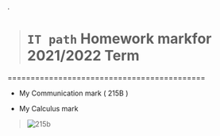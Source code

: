 .


> # `IT path` Homework markfor  2021/2022 Term


===========================================



- My Communication mark  ( 215B ) 

- My Calculus mark 




> ![215b](https://user-images.githubusercontent.com/36210723/146160928-f978f210-c7d0-4956-b339-5dfcb67ef91f.png)
